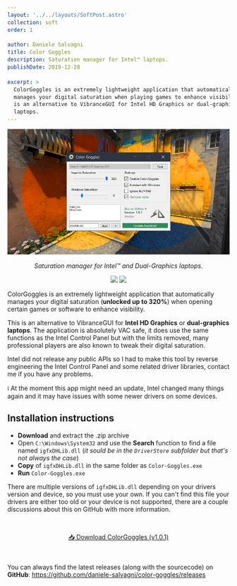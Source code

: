 ```yaml
---
layout: '../../layouts/SoftPost.astro'
collection: soft
order: 1

author: Daniele Salvagni
title: Color Goggles
description: Saturation manager for Intel™ laptops.
publishDate: 2019-12-28

excerpt: >
  ColorGoggles is an extremely lightweight application that automatically
  manages your digital saturation when playing games to enhance visibility. This
  is an alternative to VibranceGUI for Intel HD Graphics or dual-graphics
  laptops.
---
```


![ColorGoggles](/assets/img/content/colorgoggles.png)

<p style="text-align: center; font-style: italic;">Saturation manager for Intel™ and Dual-Graphics laptops.</p>

<div class="badges">
    <img src="https://img.shields.io/badge/requires-igfxDHLib.dll-ff69b4.svg">
    <img src="https://img.shields.io/github/downloads/daniele-salvagni/color-goggles/total?color=%232d91e3">
</div>

ColorGoggles is an extremely lightweight application that automatically manages
your digital saturation (**unlocked up to 320%**) when opening certain games or
software to enhance visibility.

This is an alternative to VibranceGUI for **Intel HD Graphics** or
**dual-graphics laptops**. The application is absolutely VAC safe, it does use
the same functions as the Intel Control Panel but with the limits removed, many
professional players are also known to tweak their digital saturation.

Intel did not release any public APIs so I had to make this tool by reverse
engineering the Intel Control Panel and some related driver libraries, contact
me if you have any problems.

ℹ️ At the moment this app might need an update, Intel changed many things again
and it may have issues with some newer drivers on some devices.

## Installation instructions

- **Download** and extract the .zip archive
- Open `C:\Windows\System32` and use the **Search** function to find a file
  named `igfxDHLib.dll` (_it sould be in the `DriverStore` subfolder but that's
  not always the case_)
- **Copy** of `igfxDHLib.dll` in the same folder as `Color-Goggles.exe`
- **Run** `Color-Goggles.exe`

There are multiple versions of `igfxDHLib.dll` depending on your drivers version
and device, so you must use your own. If you can't find this file your drivers
are either too old or your device is not supported, there are a couple
discussions about this on GitHub with more information.

<br><div align="center"><a class="button" align="center" target="_blank" href="https://github.com/daniele-salvagni/color-goggles/releases/download/v1.0.1/Color-Goggles-v1.0.1.zip">📥 Download
ColorGoggles (v1.0.1)</a></div>

<br>

You can always find the latest releases (along with the sourcecode) on
**GitHub**: https://github.com/daniele-salvagni/color-goggles/releases

<style>
.badges {
    text-align: center;
    margin: 1em 0;
}

.badges img {
    display:inline-block;
}
</style>
